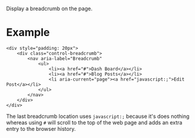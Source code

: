 Display a breadcrumb on the page.

# Example

    <div style="padding: 20px">
        <div class="control-breadcrumb">
            <nav aria-label="Breadcrumb"
                <ul>
                    <li><a href="#">Dash Board</a></li>
                    <li><a href="#">Blog Posts</a></li>
                    <li aria-current="page"><a href="javascript:;">Edit Post</a></li>
                </ul>
            </nav>
        </div>
    </div>

The last breadcrumb location uses `javascript:;` because it's does nothing whereas using `#` will scroll to the top of the web page and adds an extra entry to the browser history.